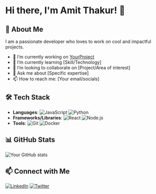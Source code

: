 # Hi there, I'm Amit Thakur! 👋

## 🚀 About Me
I am a passionate developer who loves to work on cool and impactful projects.

- 🔭 I’m currently working on [YourProject](link-to-project)
- 🌱 I’m currently learning [Skill/Technology]
- 👯 I’m looking to collaborate on [Project/Area of interest]
- 💬 Ask me about [Specific expertise]
- 📫 How to reach me: [Your email/socials]

## 🛠️ Tech Stack
- **Languages**: ![JavaScript](https://img.shields.io/badge/-JavaScript-fff?&logo=JavaScript) ![Python](https://img.shields.io/badge/-Python-fff?&logo=Python)
- **Frameworks/Libraries**: ![React](https://img.shields.io/badge/-React-fff?&logo=react) ![Node.js](https://img.shields.io/badge/-Node.js-fff?&logo=Node.js)
- **Tools**: ![Git](https://img.shields.io/badge/-Git-fff?&logo=git) ![Docker](https://img.shields.io/badge/-Docker-fff?&logo=docker)

## 📊 GitHub Stats
![Your GitHub stats](https://github-readme-stats.vercel.app/api?username=amitthakur456&show_icons=true&theme=radical)

## 📫 Connect with Me
[![LinkedIn](https://img.shields.io/badge/-LinkedIn-fff?&logo=linkedin&logoColor=0077B5)](https://www.linkedin.com/in/yourprofile) [![Twitter](https://img.shields.io/badge/-Twitter-fff?&logo=twitter&logoColor=1DA1F2)](https://twitter.com/yourprofile)

